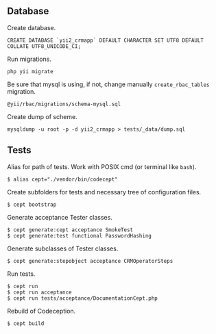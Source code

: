 Database
-------------------
Create database.
~~~
CREATE DATABASE `yii2_crmapp` DEFAULT CHARACTER SET UTF8 DEFAULT COLLATE UTF8_UNICODE_CI;
~~~
Run migrations.
~~~
php yii migrate
~~~
Be sure that mysql is using, if not, change manually `create_rbac_tables` migration.
~~~
@yii/rbac/migrations/schema-mysql.sql
~~~
Create dump of scheme.
~~~
mysqldump -u root -p -d yii2_crmapp > tests/_data/dump.sql
~~~

Tests
-------------------
Alias for path of tests. Work with POSIX cmd (or terminal like `bash`).
~~~
$ alias cept="./vendor/bin/codecept"
~~~
Create subfolders for tests and necessary tree of configuration files.
~~~
$ cept bootstrap
~~~
Generate acceptance Tester classes.
~~~
$ cept generate:cept acceptance SmokeTest
$ cept generate:test functional PasswordHashing
~~~
Generate subclasses of Tester classes.
~~~
$ cept generate:stepobject acceptance CRМOperatorSteps
~~~
Run tests.
~~~
$ cept run
$ cept run acceptance
$ cept run tests/acceptance/DocumentationCept.php
~~~
Rebuild of Codeception.
~~~
$ cept build
~~~